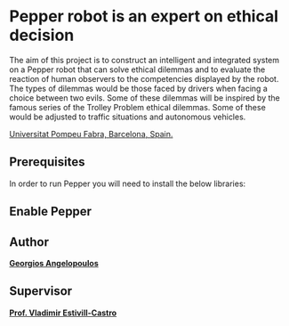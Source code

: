 # Pepper robot is an expert on ethical decision 

The aim of this project is to construct an intelligent and integrated system on a Pepper robot that can solve ethical dilemmas and to evaluate the reaction of human observers to the competencies displayed by the robot. The types of dilemmas would be those faced by drivers when facing a choice between two evils. Some of these dilemmas will be inspired by the famous series of the Trolley Problem ethical dilemmas. Some of these would be adjusted to traffic situations and autonomous vehicles. 



[Universitat Pompeu Fabra, Barcelona, Spain.](https://www.upf.edu/)




## Prerequisites

In order to run Pepper you will need to install the below libraries:

## Enable Pepper


## Author

[**Georgios Angelopoulos**](https://www.linkedin.com/in/george-angelopoulos/)


## Supervisor

[**Prof. Vladimir Estivill-Castro**](https://www.upf.edu/web/etic/entry/-/-/54009/409/vladimir-estivill)

<!--
* spaCy is compatible with 64-bit CPython 2.7 / 3.5+ and runs on Unix/Linux, macOS/OS X and Windows:
```
pip install -U spacy
```

* gTTS (Google Text-to-Speech), a Python library and CLI tool to interface with Google Translate's text-to-speech API:
```
pip install gTTS
```

* SpeechRecognition, Library for performing speech recognition, with support for several engines and APIs, online and offline:
```
pip install SpeechRecognition
```


## Enable Pepper

```
python listen_and_talk.py
```


-->

